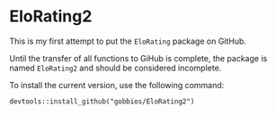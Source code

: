 # EloRating2

This is my first attempt to put the `EloRating` package on GitHub.

Until the transfer of all functions to GiHub is complete, the package is named `EloRating2` and should be considered incomplete.

To install the current version, use the following command:

`devtools::install_github("gobbios/EloRating2")`


